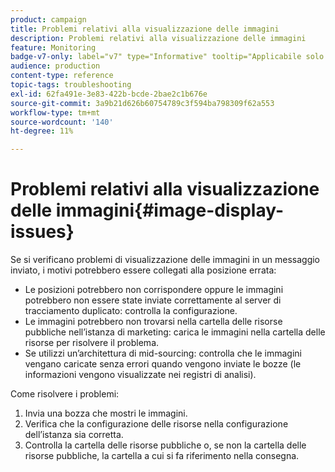 ```yaml
---
product: campaign
title: Problemi relativi alla visualizzazione delle immagini
description: Problemi relativi alla visualizzazione delle immagini
feature: Monitoring
badge-v7-only: label="v7" type="Informative" tooltip="Applicabile solo a Campaign Classic v7"
audience: production
content-type: reference
topic-tags: troubleshooting
exl-id: 62fa491e-3e83-422b-bcde-2bae2c1b676e
source-git-commit: 3a9b21d626b60754789c3f594ba798309f62a553
workflow-type: tm+mt
source-wordcount: '140'
ht-degree: 11%

---
```


# Problemi relativi alla visualizzazione delle immagini{#image-display-issues}



Se si verificano problemi di visualizzazione delle immagini in un messaggio inviato, i motivi potrebbero essere collegati alla posizione errata:

* Le posizioni potrebbero non corrispondere oppure le immagini potrebbero non essere state inviate correttamente al server di tracciamento duplicato: controlla la configurazione.
* Le immagini potrebbero non trovarsi nella cartella delle risorse pubbliche nell’istanza di marketing: carica le immagini nella cartella delle risorse per risolvere il problema.
* Se utilizzi un’architettura di mid-sourcing: controlla che le immagini vengano caricate senza errori quando vengono inviate le bozze (le informazioni vengono visualizzate nei registri di analisi).

Come risolvere i problemi:

1. Invia una bozza che mostri le immagini.
1. Verifica che la configurazione delle risorse nella configurazione dell’istanza sia corretta.
1. Controlla la cartella delle risorse pubbliche o, se non la cartella delle risorse pubbliche, la cartella a cui si fa riferimento nella consegna.
